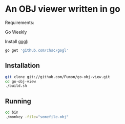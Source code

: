 An OBJ viewer written in go
===================

Requirements:

Go Weekly

Install [gogl](http://github.com/chsc/gogl):

```bash
go get 'github.com/chsc/gogl'
```

Installation
----------------

```bash
git clone git://github.com/Fumon/go-obj-view.git
cd go-obj-view
./build.sh
```

Running
-----------

```bash
cd bin
./monkey -file="somefile.obj"
```